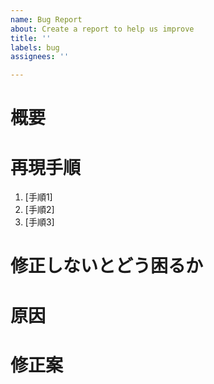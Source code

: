 ```yaml
---
name: Bug Report
about: Create a report to help us improve
title: ''
labels: bug
assignees: ''

---
```


<!-- あくまでテンプレートなので、使わなくてもいいです。 -->

# 概要
<!-- 一行程度で簡潔に説明してください。例えば、「 特定のページがロードされない」など-->

# 再現手順
1. [手順1]
2. [手順2]
3. [手順3]

# 修正しないとどう困るか
<!-- 例えば、「ユーザーは正常にログインできない」など -->

# 原因
<!-- 例えば、「特定のAPI呼び出しが失敗しているため」など -->

# 修正案
<!-- 例えば、「APIのエンドポイントを修正する」などの技術的な解決案など -->
